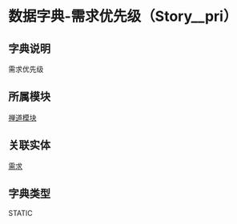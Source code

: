 # 数据字典-需求优先级（Story__pri）
## 字典说明
需求优先级

## 所属模块
[禅道模块](../module/zentao)

## 关联实体
[需求](../module/zentao/Story)

## 字典类型
STATIC




